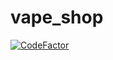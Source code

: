 # vape_shop
[![CodeFactor](https://www.codefactor.io/repository/github/ccodingnovice/vape_shop/badge/master)](https://www.codefactor.io/repository/github/ccodingnovice/vape_shop/overview/master)
